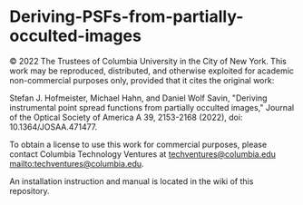 # Deriving-PSFs-from-partially-occulted-images
© 2022 The Trustees of Columbia University in the City of New York. 
This work may be reproduced, distributed, and otherwise exploited for 
academic non-commercial purposes only, provided that it cites the original work: 

 Stefan J. Hofmeister, Michael Hahn, and Daniel Wolf Savin, "Deriving instrumental point spread functions from partially occulted images," 
 Journal of the Optical Society of America A 39, 2153-2168 (2022), doi: 10.1364/JOSAA.471477.

To obtain a license to use this work for commercial purposes, please contact 
Columbia Technology Ventures at techventures@columbia.edu <mailto:techventures@columbia.edu>. 


An installation instruction and manual is located in the wiki of this repository.
